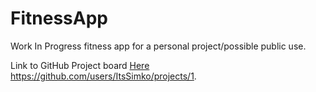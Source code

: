 # FitnessApp
Work In Progress fitness app for a personal project/possible public use.

Link to GitHub Project board [Here](https://github.com/users/ItsSimko/projects/1) https://github.com/users/ItsSimko/projects/1.
